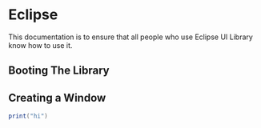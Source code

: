 # Eclipse
This documentation is to ensure that all people who use Eclipse UI Library know how to use it.

## Booting The Library

## Creating a Window

```lua
print("hi")
```
